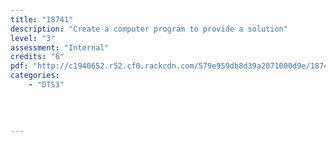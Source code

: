 ```yaml
---
title: "18741"
description: "Create a computer program to provide a solution"
level: "3"
assessment: "Internal"
credits: "6"
pdf: "http://c1940652.r52.cf0.rackcdn.com/579e959db8d39a2071000d9e/18741.pdf"
categories:
    - "DTS3"
    
    
    
    
---
```

